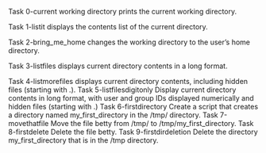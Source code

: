 Task 0-current working directory prints the current working directory.

Task 1-listit displays the contents list of the current directory.

Task 2-bring_me_home changes the working directory to the user’s home directory.

Task 3-listfiles displays current directory contents in a long format.

Task 4-listmorefiles displays current directory contents, including hidden files (starting with .).
Task 5-listfilesdigitonly Display current directory contents in long format,
with user and group IDs displayed numerically and hidden files (starting with
.)
Task 6-firstdirectory Create a script that creates a directory named my_first_directory in the /tmp/ directory.
Task 7-movethatfile Move the file betty from /tmp/ to /tmp/my_first_directory.
Task 8-firstdelete Delete the file betty.
Task 9-firstdirdeletion Delete the directory my_first_directory that is in the /tmp directory. 
